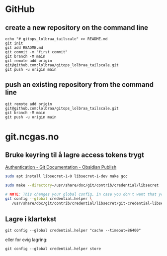 # GitHub
## create a new repository on the command line
```
echo "# gitops_lolbraa_tailscale" >> README.md
git init
git add README.md
git commit -m "first commit"
git branch -M main
git remote add origin git@github.com:lolbraa/gitops_lolbraa_tailscale.git
git push -u origin main
```

## push an existing repository from the command line
```
git remote add origin git@github.com:lolbraa/gitops_lolbraa_tailscale.git
git branch -M main
git push -u origin main
```

# git.ncgas.no

## Bruke keyring til å lagre access tokens trygt
[Authentication - Git Documentation - Obsidian Publish](https://publish.obsidian.md/git-doc/Authentication#Storing)
```sh
sudo apt install libsecret-1-0 libsecret-1-dev make gcc

sudo make --directory=/usr/share/doc/git/contrib/credential/libsecret

# NOTE: This changes your global config, in case you don't want that you can omit the `--global` and execute it in your existing git repository.
git config --global credential.helper \
   /usr/share/doc/git/contrib/credential/libsecret/git-credential-libsecret
```
## Lagre i klartekst
```
git config --global credential.helper "cache --timeout=86400"
```
eller for evig lagring:
```
git config --global credential.helper store
```